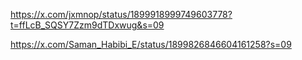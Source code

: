 https://x.com/jxmnop/status/1899918999749603778?t=ffLcB_SQSY7Zzm9dTDxwug&s=09

https://x.com/Saman_Habibi_E/status/1899826846604161258?s=09